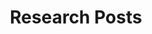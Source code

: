 ---
title: Research Posts
menu:
  sidebar:
    name: Research Posts
    identifier: r_posts
    weight: 20
---